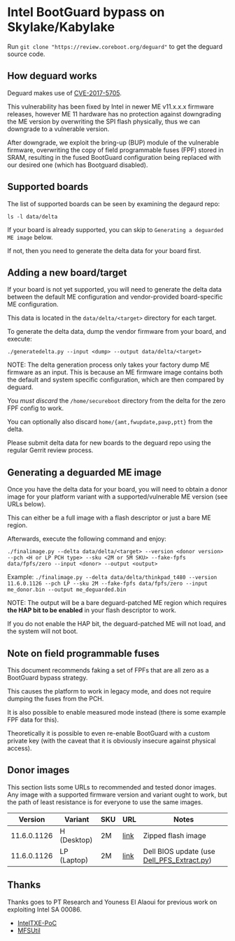 # Intel BootGuard bypass on Skylake/Kabylake

Run `git clone "https://review.coreboot.org/deguard"` to get the deguard source code.

## How deguard works

Deguard makes use of [CVE-2017-5705].

This vulnerability has been fixed by Intel in newer ME v11.x.x.x firmware releases, however ME
11 hardware has no protection against downgrading the ME version by overwriting the SPI flash
physically, thus we can downgrade to a vulnerable version.

After downgrade, we exploit the bring-up (BUP) module of the vulnerable firmware, overwriting
the copy of field programmable fuses (FPF) stored in SRAM, resulting in the fused BootGuard
configuration being replaced with our desired one (which has Bootguard disabled).

## Supported boards

The list of supported boards can be seen by examining the degaurd repo:

    ls -l data/delta

If your board is already supported, you can skip to `Generating a deguarded ME image` below.

If not, then you need to generate the delta data for your board first.

## Adding a new board/target

If your board is not yet supported, you will need to generate the delta data between the default
ME configuration and vendor-provided board-specific ME configuration.

This data is located in the `data/delta/<target>` directory for each target.

To generate the delta data, dump the vendor firmware from your board, and execute:

    ./generatedelta.py --input <dump> --output data/delta/<target>

NOTE:
The delta generation process only takes your factory dump ME firmware as an input. This is
because an ME firmware image contains both the default and system specific configuration, which
are then compared by deguard.

You *must discard* the `/home/secureboot` directory from the delta for the zero FPF config to work.

You can optionally also discard `home/{amt,fwupdate,pavp,ptt}` from the delta.

Please submit delta data for new boards to the deguard repo using the regular Gerrit review
process.

## Generating a deguarded ME image

Once you have the delta data for your board, you will need to obtain a donor image for your
platform variant with a supported/vulnerable ME version (see URLs below).

This can either be a full image with a flash descriptor or just a bare ME region.

Afterwards, execute the following command and enjoy:

    ./finalimage.py --delta data/delta/<target> --version <donor version> --pch <H or LP PCH type> --sku <2M or 5M SKU> --fake-fpfs data/fpfs/zero --input <donor> --output <output>

Example: `./finalimage.py --delta data/delta/thinkpad_t480 --version 11.6.0.1126 --pch LP --sku 2M --fake-fpfs data/fpfs/zero --input me_donor.bin --output me_deguarded.bin`

NOTE:
The output will be a bare deguard-patched ME region which requires **the HAP bit to be enabled**
in your flash descriptor to work.

If you do not enable the HAP bit, the deguard-patched ME will not load, and the system will not
boot.

## Note on field programmable fuses

This document recommends faking a set of FPFs that are all zero as a BootGuard bypass strategy.

This causes the platform to work in legacy mode, and does not require dumping the fuses from the
PCH.

It is also possible to enable measured mode instead (there is some example FPF data for this).

Theoretically it is possible to even re-enable BootGuard with a custom private key (with the
caveat that it is obviously insecure against physical access).

## Donor images

This section lists some URLs to recommended and tested donor images. Any image with a supported
firmware version and variant ought to work, but the path of least resistance is for everyone to
use the same images.

|Version|Variant|SKU|URL|Notes|
|-|-|-|-|-|
|11.6.0.1126|H (Desktop)|2M|[link](https://web.archive.org/web/20230822134231/https://download.asrock.com/BIOS/1151/H110M-DGS(7.30)ROM.zip)|Zipped flash image|
|11.6.0.1126|LP (Laptop)|2M|[link](https://dl.dell.com/FOLDER04573471M/1/Inspiron_5468_1.3.0.exe)|Dell BIOS update (use [Dell_PFS_Extract.py](https://github.com/vuquangtrong/Dell-PFS-BIOS-Assembler/blob/master/Dell_PFS_Extract.py))|

## Thanks

Thanks goes to PT Research and Youness El Alaoui for previous work on exploiting Intel SA 00086.

- [IntelTXE-PoC](https://github.com/kakaroto/IntelTXE-PoC)
- [MFSUtil](https://github.com/kakaroto/MFSUtil)

[CVE-2017-5705]: https://www.intel.com/content/www/us/en/security-center/advisory/intel-sa-00086.html